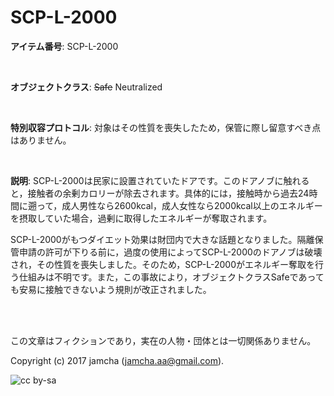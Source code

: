 # SCP-L-2000

**アイテム番号**: SCP-L-2000  

<br>  

**オブジェクトクラス**: <del>Safe</del> Neutralized  

<br>  

**特別収容プロトコル**: 対象はその性質を喪失したため，保管に際し留意すべき点はありません。  

<br>  

**説明**: SCP-L-2000は民家に設置されていたドアです。このドアノブに触れると，接触者の余剰カロリーが除去されます。具体的には，接触時から過去24時間に遡って，成人男性なら2600kcal，成人女性なら2000kcal以上のエネルギーを摂取していた場合，過剰に取得したエネルギーが奪取されます。  

SCP-L-2000がもつダイエット効果は財団内で大きな話題となりました。隔離保管申請の許可が下りる前に，過度の使用によってSCP-L-2000のドアノブは破壊され，その性質を喪失しました。そのため，SCP-L-2000がエネルギー奪取を行う仕組みは不明です。また，この事故により，オブジェクトクラスSafeであっても安易に接触できないよう規則が改正されました。  

<br>  
<br>  

この文章はフィクションであり，実在の人物・団体とは一切関係ありません。  

Copyright (c) 2017 jamcha (jamcha.aa@gmail.com).  

![cc by-sa](http://i.creativecommons.org/l/by-sa/4.0/88x31.png)
